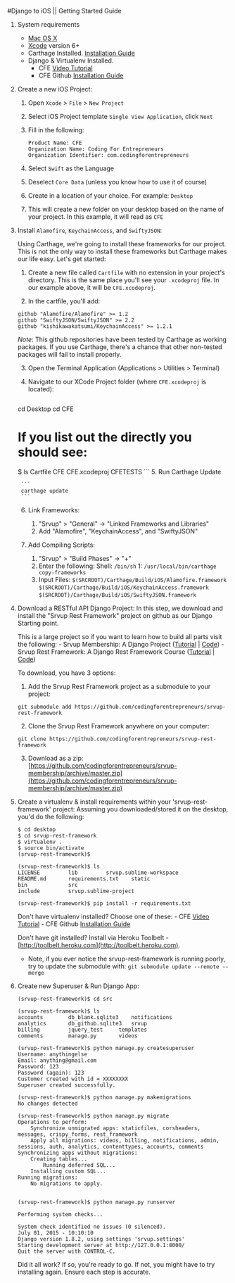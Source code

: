 #Django to iOS || Getting Started Guide

1. System requirements
	- [Mac OS X](http://www.apple.com/osx/)
	- [Xcode](https://developer.apple.com/xcode/) version 6+
	- Carthage Installed. [Installation Guide](https://github.com/codingforentrepreneurs/Guides/blob/master/install_carthage.md)
	- Django & Virtualenv Installed.
		- CFE [Video Tutorial](http://joincfe.com/projects/#setup)
		- CFE Github [Installation Guide](https://github.com/codingforentrepreneurs/Guides/blob/master/install_django_mac_linux.md)




2. Create a new iOS Project:
	1. Open `Xcode` > `File` > `New Project`
	2. Select iOS Project template `Single View Application`, click `Next`
	3. Fill in the following:
		```
		Product Name: CFE
		Organization Name: Coding For Entrepreneurs
		Organization Identifier: com.codingforentrepreneurs
		```

	4. Select `Swift` as the Language
	5. Deselect `Core Data` (unless you know how to use it of course)
	6. Create in a location of your choice. For example:
		`Desktop`
	7. This will create a new folder on your desktop based on the name of your project. In this example, it will read as `CFE`



3. Install `Alamofire`, `KeychainAccess`, and `SwiftyJSON`: 
	
	Using Carthage, we're going to install these frameworks for our project. This is not the only way to install these frameworks but Carthage makes our life easy. Let's get started:
		
	1. Create a new file called `Cartfile` with no extension in your project's directory. This is the same place you'll see your `.xcodeproj` file. In our example above, it will be `CFE.xcodeproj`.

	2. In the cartfile, you'll add:

	```
	github "Alamofire/Alamofire" >= 1.2
	github "SwiftyJSON/SwiftyJSON" >= 2.2
	github "kishikawakatsumi/KeychainAccess" >= 1.2.1
	```
	*Note*: This github repositories have been tested by Carthage as working packages. If you use Carthage, there's a chance that other non-tested packages will fail to install properly.

	3. Open the Terminal Application (Applications > Utilities > Terminal)
	4. Navigate to our XCode Project folder (where `CFE.xcodeproj` is located): 
	      
	      ```
	cd Desktop
	cd CFE
	# If you list out the directly you should see:
	$ ls
	Cartfile
	CFE
	CFE.xcodeproj
	CFETESTS
	      ```
	5. Run Carthage Update

		```
		carthage update
		```

	6. Link Frameworks:
		1. "Srvup" > "General" -> "Linked Frameworks and Libraries"
		2. Add "Alamofire", "KeychainAccess", and "SwiftyJSON"

	7. Add Compiling Scripts:
		1. "Srvup" > "Build Phases" -> "+"
		2. Enter the following:
			Shell: `/bin/sh`
			1: `/usr/local/bin/carthage copy-frameworks`
		3. Input Files:
			`$(SRCROOT)/Carthage/Build/iOS/Alamofire.framework`
			`$(SRCROOT)/Carthage/Build/iOS/KeychainAccess.framework`
			`$(SRCROOT)/Carthage/Build/iOS/SwiftyJSON.framework`



4. Download a RESTful API Django Project:
	In this step, we download and install the "Srvup Rest Framework" project on github as our Django Starting point. 

	This is a large project so if you want to learn how to build all parts visit the following:
		- Srvup Membership: A Django Project ([Tutorial](https://joincfe.com/projects/srvup-membership/) | [Code](https://github.com/codingforentrepreneurs/srvup-membership))
		- Srvup Rest Framework: A Django Rest Framework Course ([Tutorial](https://joincfe.com/projects/django-rest-framework/) | [Code](https://github.com/codingforentrepreneurs/srvup-rest-framework))

	To download, you have 3 options:
	1. Add the Srvup Rest Framework project as a submodule to your project:
	```
	git submodule add https://github.com/codingforentrepreneurs/srvup-rest-framework 
	```	
	2. Clone the Srvup Rest Framework anywhere on your computer:
	```
	git clone https://github.com/codingforentrepreneurs/srvup-rest-framework 
	```	
	3. Download as a zip: [https://github.com/codingforentrepreneurs/srvup-membership/archive/master.zip](https://github.com/codingforentrepreneurs/srvup-membership/archive/master.zip)


5. Create a virtualenv & install requirements within your 'srvup-rest-framework' project:
	Assuming you downloaded/stored it on the desktop, you'd do the following:
	``` 
	$ cd desktop
	$ cd srvup-rest-framework
	$ virtualenv .
	$ source bin/activate
	(srvup-rest-framework)$

	(srvup-rest-framework)$ ls
	LICENSE			lib			srvup.sublime-workspace
	README.md		requirements.txt	static
	bin				src
	include			srvup.sublime-project

	(srvup-rest-framework)$ pip install -r requirements.txt
	```
	
	Don't have virtualenv installed? Choose one of these:
		- CFE [Video Tutorial](http://joincfe.com/projects/#setup)
		- CFE Github [Installation Guide](https://github.com/codingforentrepreneurs/Guides/blob/master/install_django_mac_linux.md)

	Don't have git installed? Install via Heroku Toolbelt - [http://toolbelt.heroku.com](http://toolbelt.heroku.com).

	* Note, if you ever notice the srvup-rest-framework is running poorly, try to update the submodule with: `git submodule update --remote --merge`




6. Create new Superuser & Run Django App:
	```
	(srvup-rest-framework)$ cd src

	(srvup-rest-framework)$ ls
	accounts		db_blank.sqlite3	notifications
	analytics		db_github.sqlite3	srvup
	billing			jquery_test		templates
	comments		manage.py		videos

	(srvup-rest-framework)$ python manage.py createsuperuser
	Username: anythingelse
	Email: anything@gmail.com
	Password: 123
	Password (again): 123
	Customer created with id = XXXXXXXX
	Superuser created successfully.

	(srvup-rest-framework)$ python manage.py makemigrations
	No changes detected

	(srvup-rest-framework)$ python manage.py migrate
	Operations to perform:
  		Synchronize unmigrated apps: staticfiles, corsheaders, messages, crispy_forms, rest_framework
  		Apply all migrations: videos, billing, notifications, admin, sessions, auth, analytics, contenttypes, accounts, comments
	Synchronizing apps without migrations:
  		Creating tables...
    		Running deferred SQL...
  		Installing custom SQL...
	Running migrations:
  		No migrations to apply.


	(srvup-rest-framework)$ python manage.py runserver

	Performing system checks...

	System check identified no issues (0 silenced).
	July 01, 2015 - 10:10:10
	Django version 1.8.2, using settings 'srvup.settings'
	Starting development server at http://127.0.0.1:8000/
	Quit the server with CONTROL-C.

	```

	Did it all work? If so, you're ready to go. If not, you might have to try installing again. Ensure each step is accurate.



